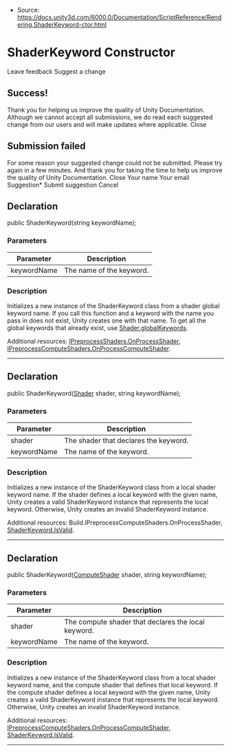 * Source: https://docs.unity3d.com/6000.0/Documentation/ScriptReference/Rendering.ShaderKeyword-ctor.html

# ShaderKeyword Constructor
Leave feedback
Suggest a change
## Success!
Thank you for helping us improve the quality of Unity Documentation. Although we cannot accept all submissions, we do read each suggested change from our users and will make updates where applicable.
Close
## Submission failed
For some reason your suggested change could not be submitted. Please <a>try again</a> in a few minutes. And thank you for taking the time to help us improve the quality of Unity Documentation.
Close
Your name Your email Suggestion* Submit suggestion
Cancel
## Declaration
public ShaderKeyword(string keywordName); 
### Parameters
Parameter | Description  
---|---  
keywordName | The name of the keyword.  
### Description
Initializes a new instance of the ShaderKeyword class from a shader global keyword name.
If you call this function and a keyword with the name you pass in does not exist, Unity creates one with that name. To get all the global keywords that already exist, use [Shader.globalKeywords](https://docs.unity3d.com/6000.0/Documentation/ScriptReference/Shader-globalKeywords.html).  
  
Additional resources: [IPreprocessShaders.OnProcessShader](https://docs.unity3d.com/6000.0/Documentation/ScriptReference/Build.IPreprocessShaders.OnProcessShader.html), [IPreprocessComputeShaders.OnProcessComputeShader](https://docs.unity3d.com/6000.0/Documentation/ScriptReference/Build.IPreprocessComputeShaders.OnProcessComputeShader.html).
* * *
## Declaration
public ShaderKeyword([Shader](https://docs.unity3d.com/6000.0/Documentation/ScriptReference/Shader.html) shader, string keywordName); 
### Parameters
Parameter | Description  
---|---  
shader | The shader that declares the keyword.  
keywordName | The name of the keyword.  
### Description
Initializes a new instance of the ShaderKeyword class from a local shader keyword name.
If the shader defines a local keyword with the given name, Unity creates a valid ShaderKeyword instance that represents the local keyword. Otherwise, Unity creates an invalid ShaderKeyword instance.  
  
Additional resources: Build.IPreprocessComputeShaders.OnProcessShader, [ShaderKeyword.IsValid](https://docs.unity3d.com/6000.0/Documentation/ScriptReference/Rendering.ShaderKeyword.IsValid.html).
* * *
## Declaration
public ShaderKeyword([ComputeShader](https://docs.unity3d.com/6000.0/Documentation/ScriptReference/ComputeShader.html) shader, string keywordName); 
### Parameters
Parameter | Description  
---|---  
shader | The compute shader that declares the local keyword.  
keywordName | The name of the keyword.  
### Description
Initializes a new instance of the ShaderKeyword class from a local shader keyword name, and the compute shader that defines that local keyword.
If the compute shader defines a local keyword with the given name, Unity creates a valid ShaderKeyword instance that represents the local keyword. Otherwise, Unity creates an invalid ShaderKeyword instance.  
  
Additional resources: [IPreprocessComputeShaders.OnProcessComputeShader](https://docs.unity3d.com/6000.0/Documentation/ScriptReference/Build.IPreprocessComputeShaders.OnProcessComputeShader.html), [ShaderKeyword.IsValid](https://docs.unity3d.com/6000.0/Documentation/ScriptReference/Rendering.ShaderKeyword.IsValid.html).
* * *
